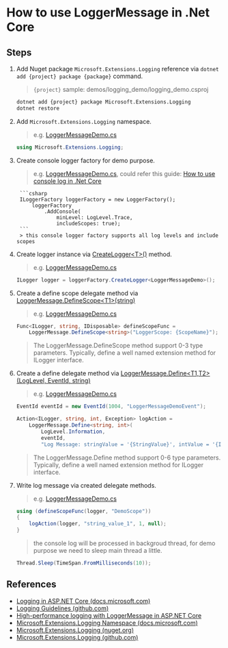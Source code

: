 # How to use LoggerMessage in .Net Core

## Steps

1. Add Nuget package `Microsoft.Extensions.Logging` reference via `dotnet add {project} package {package}` command.

    > `{project}` sample: demos/logging_demo/logging_demo.csproj

    ```bash
    dotnet add {project} package Microsoft.Extensions.Logging
    dotnet restore
    ```

2. Add `Microsoft.Extensions.Logging` namespace.

    > e.g. [LoggerMessageDemo.cs](../../demos/logging_demo/LoggerMessageDemo.cs)
    ```csharp
    using Microsoft.Extensions.Logging;
    ```

3. Create console logger factory for demo purpose.

    > e.g. [LoggerMessageDemo.cs](../../demos/logging_demo/LoggerMessageDemo.cs), could refer this guide: [How to use console log in .Net Core](how_to_use_console_log.md)

        ```csharp
        ILoggerFactory loggerFactory = new LoggerFactory();
            loggerFactory
                .AddConsole(
                    minLevel: LogLevel.Trace,
                    includeScopes: true);
        ```
        > this console logger factory supports all log levels and include scopes

4. Create logger instance via [CreateLogger&lt;T&gt;()](https://docs.microsoft.com/en-us/dotnet/api/microsoft.extensions.logging.loggerfactoryextensions.createlogger?view=aspnetcore-2.0#Microsoft_Extensions_Logging_LoggerFactoryExtensions_CreateLogger__1_Microsoft_Extensions_Logging_ILoggerFactory_) method.

    > e.g. [LoggerMessageDemo.cs](../../demos/logging_demo/LoggerMessageDemo.cs)

    ```csharp
    ILogger logger = loggerFactory.CreateLogger<LoggerMessageDemo>();
    ```

5. Create a define scope delegate method via [LoggerMessage.DefineScope&lt;T1&gt;(string)](https://docs.microsoft.com/en-us/dotnet/api/microsoft.extensions.logging.loggermessage.definescope?view=aspnetcore-2.0#Microsoft_Extensions_Logging_LoggerMessage_DefineScope__1_System_String_)

    > e.g. [LoggerMessageDemo.cs](../../demos/logging_demo/LoggerMessageDemo.cs)

    ```csharp
    Func<ILogger, string, IDisposable> defineScopeFunc =
        LoggerMessage.DefineScope<string>("LoggerScope: {ScopeName}");
    ```

    > The LoggerMessage.DefineScope method support 0-3 type parameters.
    > Typically, define a well named extension method for ILogger interface.

6. Create a define delegate method via [LoggerMessage.Define&lt;T1,T2&gt;(LogLevel, EventId, string)](https://docs.microsoft.com/zh-cn/dotnet/api/microsoft.extensions.logging.loggermessage.define?view=aspnetcore-2.0#Microsoft_Extensions_Logging_LoggerMessage_Define__2_Microsoft_Extensions_Logging_LogLevel_Microsoft_Extensions_Logging_EventId_System_String_)

    > e.g. [LoggerMessageDemo.cs](../../demos/logging_demo/LoggerMessageDemo.cs)

    ```csharp
    EventId eventId = new EventId(1004, "LoggerMessageDemoEvent");

    Action<ILogger, string, int, Exception> logAction =
        LoggerMessage.Define<string, int>(
            LogLevel.Information,
            eventId,
            "Log Message: stringValue = '{StringValue}', intValue = '{IntValue}'");
    ```

    > The LoggerMessage.Define method support 0-6 type parameters.
    > Typically, define a well named extension method for ILogger interface.

7. Write log message via created delegate methods.

    > e.g. [LoggerMessageDemo.cs](../../demos/logging_demo/LoggerMessageDemo.cs)

    ```csharp
    using (defineScopeFunc(logger, "DemoScope"))
    {
        logAction(logger, "string_value_1", 1, null);
    }
    ```

    > the console log will be processed in backgroud thread, for demo purpose we need to sleep main thread a little.

    ```csharp
    Thread.Sleep(TimeSpan.FromMilliseconds(10));
    ```

## References

* [Logging in ASP.NET Core (docs.microsoft.com)](https://docs.microsoft.com/en-us/aspnet/core/fundamentals/logging/)
* [Logging Guidelines (github.com)](https://github.com/aspnet/Logging/wiki/Guidelines)
* [High-performance logging with LoggerMessage in ASP.NET Core](https://docs.microsoft.com/en-us/aspnet/core/fundamentals/logging/loggermessage)
* [Microsoft.Extensions.Logging Namespace (docs.microsoft.com)](https://docs.microsoft.com/en-us/dotnet/api/microsoft.extensions.logging)
* [Microsoft.Extensions.Logging (nuget.org)](https://www.nuget.org/packages/Microsoft.Extensions.Logging)
* [Microsoft.Extensions.Logging (github.com)](https://github.com/aspnet/Logging/tree/dev/src/Microsoft.Extensions.Logging)
